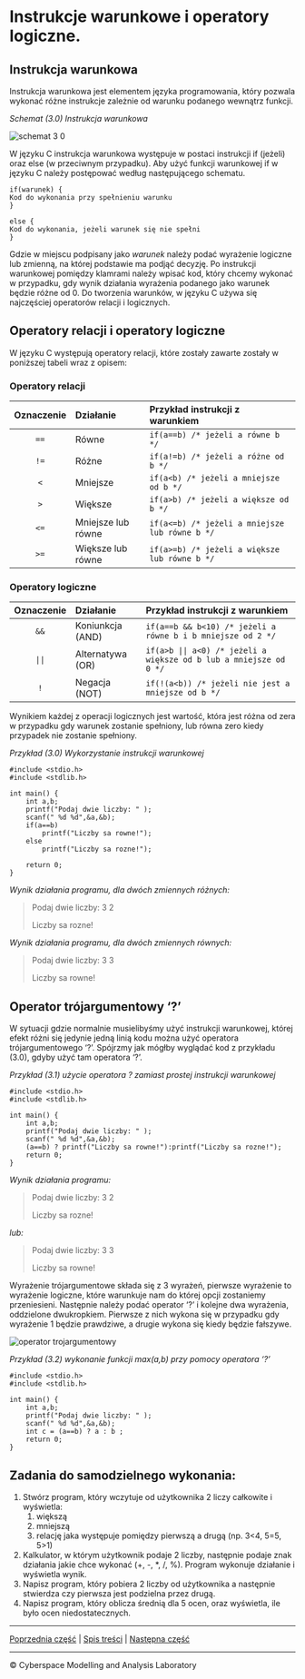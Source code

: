 # Instrukcje warunkowe i operatory logiczne.
## Instrukcja warunkowa
Instrukcja warunkowa jest elementem języka programowania, który pozwala wykonać różne instrukcje zależnie od warunku podanego wewnątrz funkcji.

*Schemat (3.0) Instrukcja warunkowa*

![schemat 3 0](https://user-images.githubusercontent.com/71324202/139920911-2c98e385-d3ac-4569-9ae7-670a65c7edf7.png)

W języku C instrukcja warunkowa występuje w postaci instrukcji if (jeżeli) oraz else (w przeciwnym przypadku). Aby użyć funkcji warunkowej if w języku C należy postępować według następującego schematu.

```
if(warunek) { 
Kod do wykonania przy spełnieniu warunku
}

else { 
Kod do wykonania, jeżeli warunek się nie spełni
}
```

Gdzie w miejscu podpisany jako *warunek* należy podać wyrażenie logiczne lub zmienną, na której podstawie ma podjąć decyzję. Po instrukcji warunkowej pomiędzy klamrami należy wpisać kod, który chcemy wykonać w przypadku, gdy wynik działania wyrażenia podanego jako warunek będzie różne od 0. Do tworzenia warunków, w języku C używa się najczęściej operatorów relacji i logicznych. 

## Operatory relacji i operatory logiczne
W języku C występują operatory relacji, które zostały zawarte zostały w poniższej tabeli wraz z opisem:


### Operatory relacji
|Oznaczenie|Działanie|Przykład instrukcji z warunkiem|
| :-: | :----- | :------ |
|`==`|Równe|```if(a==b) /* jeżeli a równe b */ ```|
|`!=`|Różne|```if(a!=b) /* jeżeli a różne od b */ ```|
|`<`|Mniejsze|```if(a<b) /* jeżeli a mniejsze od b */  ```|
|`>`|Większe|```if(a>b) /* jeżeli a większe od b */  ```|
|`<=`|Mniejsze lub równe|```if(a<=b) /* jeżeli a mniejsze lub równe b */ ```|
|`>=`|Większe lub równe |```if(a>=b) /* jeżeli a większe lub równe b */ ```|


### Operatory logiczne
|Oznaczenie|Działanie|Przykład instrukcji z warunkiem|
| :-: | :----- | :------ |
|`&&`|Koniunkcja (AND)|```if(a==b && b<10) /* jeżeli a równe b i b mniejsze od 2 */ ```|
|`\|\|`|Alternatywa (OR)|```if(a>b \|\| a<0) /* jeżeli a większe od b lub a mniejsze od 0 */``` |
|`!`|Negacja (NOT)|```if(!(a<b)) /* jeżeli nie jest a mniejsze od b */ ```|

Wynikiem każdej z operacji logicznych jest wartość, która jest różna od zera w przypadku gdy warunek zostanie spełniony, lub równa zero kiedy przypadek nie zostanie spełniony. 

*Przykład (3.0) Wykorzystanie instrukcji warunkowej*

```
#include <stdio.h>
#include <stdlib.h>

int main() {
	int a,b;
	printf("Podaj dwie liczby: " );
	scanf(" %d %d",&a,&b);
	if(a==b)
		printf("Liczby sa rowne!");
	else 
		printf("Liczby sa rozne!");
	
	return 0;
}
```

*Wynik działania programu, dla dwóch zmiennych różnych:*

> Podaj dwie liczby: 3 2
>
> Liczby sa rozne!

*Wynik działania programu, dla dwóch zmiennych równych:*

> Podaj dwie liczby: 3 3
>
> Liczby sa rowne!

## Operator trójargumentowy ‘?’
W sytuacji gdzie normalnie musielibyśmy użyć instrukcji warunkowej, której efekt różni się jedynie jedną linią kodu można użyć operatora trójargumentowego ‘?’. Spójrzmy jak mógłby wyglądać kod z przykładu (3.0), gdyby użyć tam operatora ‘?’. 

*Przykład (3.1) użycie operatora ? zamiast prostej instrukcji warunkowej*
```
#include <stdio.h>
#include <stdlib.h>

int main() {
	int a,b;
	printf("Podaj dwie liczby: " );
	scanf(" %d %d",&a,&b);
	(a==b) ? printf("Liczby sa rowne!"):printf("Liczby sa rozne!");
	return 0;
}
```

*Wynik działania programu:*

> Podaj dwie liczby: 3 2
>
> Liczby sa rozne!

*lub:*

> Podaj dwie liczby: 3 3
>
> Liczby sa rowne!


Wyrażenie trójargumentowe składa się z 3 wyrażeń, pierwsze wyrażenie to wyrażenie logiczne, które warunkuje nam do której opcji zostaniemy przeniesieni. Następnie należy podać operator ‘?’ i kolejne dwa wyrażenia, oddzielone dwukropkiem. Pierwsze z nich wykona się w przypadku gdy wyrażenie 1 będzie prawdziwe, a drugie wykona się kiedy będzie fałszywe.

![operator trojargumentowy](https://user-images.githubusercontent.com/71324202/139921157-50821243-6470-4736-a401-7a9349081b2b.png)



*Przykład (3.2) wykonanie funkcji max(a,b) przy pomocy operatora ‘?’*

```
#include <stdio.h>
#include <stdlib.h>

int main() {
	int a,b;
	printf("Podaj dwie liczby: " );
	scanf(" %d %d",&a,&b);
	int c = (a==b) ? a : b ;
	return 0;
}
``` 


## Zadania do samodzielnego wykonania:
1. Stwórz program, który wczytuje od użytkownika 2 liczy całkowite i wyświetla:
   1. większą
   1. mniejszą
   1. relację jaka występuje pomiędzy pierwszą a drugą (np. 3<4, 5=5, 5>1)
1. Kalkulator, w którym użytkownik podaje 2 liczby, następnie podaje znak działania jakie chce wykonać (+, -, \*, /, %). Program wykonuje działanie i wyświetla wynik.
1. Napisz program, który pobiera 2 liczby od użytkownika a następnie stwierdza czy pierwsza jest podzielna przez drugą.
1. Napisz program, który oblicza średnią dla 5 ocen, oraz wyświetla, ile było ocen niedostatecznych.

***
[Poprzednia część](https://github.com/CyberMALab/Operatory-arytmetyczne.git) | [Spis treści](https://github.com/CyberMALab/Wprowadzenie-do-programowania-w-j-zyku-ANSI-C.git) | [Następna część](https://github.com/CyberMALab/Comming-Soon.git)
***
&copy; Cyberspace Modelling and Analysis Laboratory


